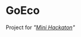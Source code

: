 # GoEco
Project for *"[Mini Hackaton](https://nowaakademia.org/mini-hackathon/mini-hackathon-edycja-iii/)"*

